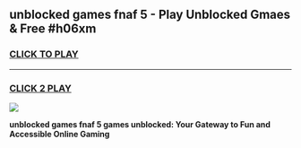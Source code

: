 
## unblocked games fnaf 5 - Play Unblocked Gmaes & Free #h06xm
<h3>
<a href="https://news.freeplayer.one?title=unblocked_games_fnaf_5&ref=03M">CLICK TO PLAY</a></h3>
<hr>

<h3>
<a href="https://news.freeplayer.one?title=unblocked_games_fnaf_5&ref=03M">CLICK 2 PLAY</a>
  
</h3>

<a href="https://news.freeplayer.one?title=unblocked_games_fnaf_5&ref=03M"><img src="https://clearcache.store/games.png"></a>


**unblocked games fnaf 5 games unblocked: Your Gateway to Fun and Accessible Online Gaming**

